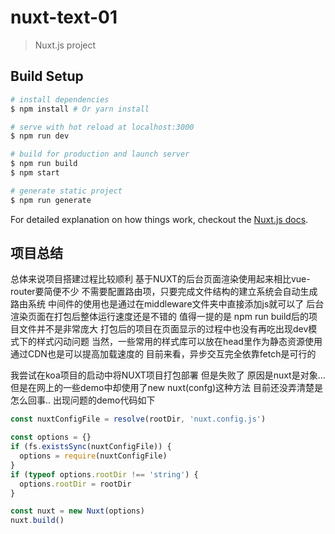 # nuxt-text-01

> Nuxt.js project

## Build Setup

``` bash
# install dependencies
$ npm install # Or yarn install

# serve with hot reload at localhost:3000
$ npm run dev

# build for production and launch server
$ npm run build
$ npm start

# generate static project
$ npm run generate
```

For detailed explanation on how things work, checkout the [Nuxt.js docs](https://github.com/nuxt/nuxt.js).
## 项目总结

总体来说项目搭建过程比较顺利
基于NUXT的后台页面渲染使用起来相比vue-router要简便不少
不需要配置路由项，只要完成文件结构的建立系统会自动生成路由系统
中间件的使用也是通过在middleware文件夹中直接添加js就可以了
后台渲染页面在打包后整体运行速度还是不错的
值得一提的是 npm run build后的项目文件并不是非常庞大
打包后的项目在页面显示的过程中也没有再吃出现dev模式下的样式闪动问题
当然，一些常用的样式库可以放在head里作为静态资源使用
通过CDN也是可以提高加载速度的
目前来看，异步交互完全依靠fetch是可行的

我尝试在koa项目的启动中将NUXT项目打包部署
但是失败了
原因是nuxt是对象...
但是在网上的一些demo中却使用了new nuxt(confg)这种方法
目前还没弄清楚是怎么回事..
出现问题的demo代码如下
```js
const nuxtConfigFile = resolve(rootDir, 'nuxt.config.js')

const options = {}
if (fs.existsSync(nuxtConfigFile)) {
  options = require(nuxtConfigFile)
}
if (typeof options.rootDir !== 'string') {
  options.rootDir = rootDir
}

const nuxt = new Nuxt(options)
nuxt.build()
```
